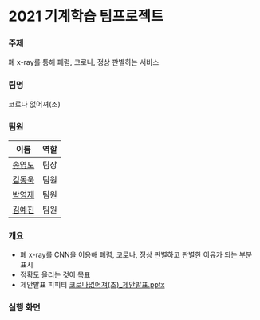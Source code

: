 # 2021 기계학습 팀프로젝트

### 주제
폐 x-ray를 통해 폐렴, 코로나, 정상 판별하는 서비스

### 팀명
코로나 없어져(조)

### 팀원
|이름|역할|
|-----|----|
|[송영도](https://github.com/0csong)|팀장|
|[김동욱](https://github.com/DongwookKim0823)|팀원|
|[박영제](https://github.com/parky-j)|팀원|
|[김예진](https://github.com/YaejinK)|팀원|

### 개요
- 폐 x-ray를 CNN을 이용해 폐렴, 코로나, 정상 판별하고 판별한 이유가 되는 부분 표시
- 정확도 올리는 것이 목표
- 제안발표 피피티
[코로나없어져(조)_제안발표.pptx](https://github.com/0csong/MachineLearningTP/files/7518228/_.pptx)

### 실행 화면
